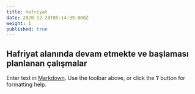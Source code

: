 ```yaml
---
title: Hafriyat
date: 2020-12-28T05:14:39.000Z
weight: 1
published: true
---
```


## Hafriyat alanında devam etmekte ve başlaması planlanan çalışmalar

Enter text in [Markdown](http://daringfireball.net/projects/markdown/). Use the toolbar above, or click the **?** button for formatting help.
